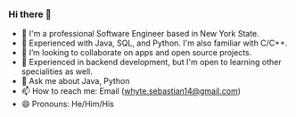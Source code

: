 ### Hi there 👋


- 🔭 I'm a professional Software Engineer based in New York State.
- 🌱 Experienced with Java, SQL, and Python. I'm also familiar with C/C++.
- 👯 I’m looking to collaborate on apps and open source projects.
- 🤔 Experienced in backend development, but I'm open to learning other specialities as well.
- 💬 Ask me about Java, Python
- 📫 How to reach me: Email (whyte.sebastian14@gmail.com)
- 😄 Pronouns: He/Him/His
